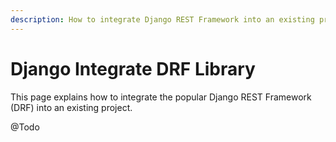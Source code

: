 ```yaml
---
description: How to integrate Django REST Framework into an existing project
---
```


# Django Integrate DRF Library

This page explains how to integrate the popular Django REST Framework (DRF) into an existing project.&#x20;

@Todo


